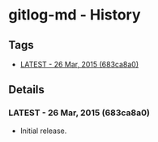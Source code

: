 # gitlog-md - History
## Tags
* [LATEST - 26 Mar, 2015 (683ca8a0)](#LATEST)

## Details
### <a name = "LATEST">LATEST - 26 Mar, 2015 (683ca8a0)

* Initial release.
